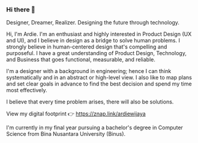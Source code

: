 ### Hi there 👋

<!--
**ArdieWijaya/ardiewijaya** is a ✨ _special_ ✨ repository because its `README.md` (this file) appears on your GitHub profile.

Here are some ideas to get you started:

- 🔭 I’m currently working on ...
- 🌱 I’m currently learning ...
- 👯 I’m looking to collaborate on ...
- 🤔 I’m looking for help with ...
- 💬 Ask me about ...
- 📫 How to reach me: ...
- 😄 Pronouns: ...
- ⚡ Fun fact: ...
-->

Designer, Dreamer, Realizer. Designing the future through technology.

Hi, I'm Ardie. I'm an enthusiast and highly interested in Product Design (UX and UI), and I believe in design as a bridge to solve human problems. I strongly believe in human-centered design that's compelling and purposeful. I have a great understanding of Product Design, Technology, and Business that goes functional, measurable, and reliable.

I'm a designer with a background in engineering; hence I can think systematically and in an abstract or high-level view. I also like to map plans and set clear goals in advance to find the best decision and spend my time most effectively.

I believe that every time problem arises, there will also be solutions.

View my digital footprint 👉 https://znap.link/ardiewijaya

I'm currently in my final year pursuing a bachelor's degree in Computer Science from Bina Nusantara University (Binus).
